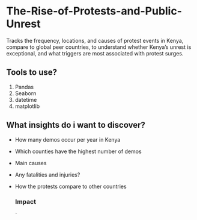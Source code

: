 # The-Rise-of-Protests-and-Public-Unrest
Tracks the frequency, locations, and causes of protest events in Kenya, compare to global peer countries, to understand whether Kenya’s unrest is exceptional, and what triggers are most associated with protest surges.

## Tools to use?
1. Pandas
2. Seaborn
3. datetime
4. matplotlib
   
## What insights do i want to discover?
- How many demos occur per year in Kenya
- Which counties have the highest number of demos
- Main causes
- Any fatalities and injuries?
- How the protests compare to other countries

  ### Impact
  `
